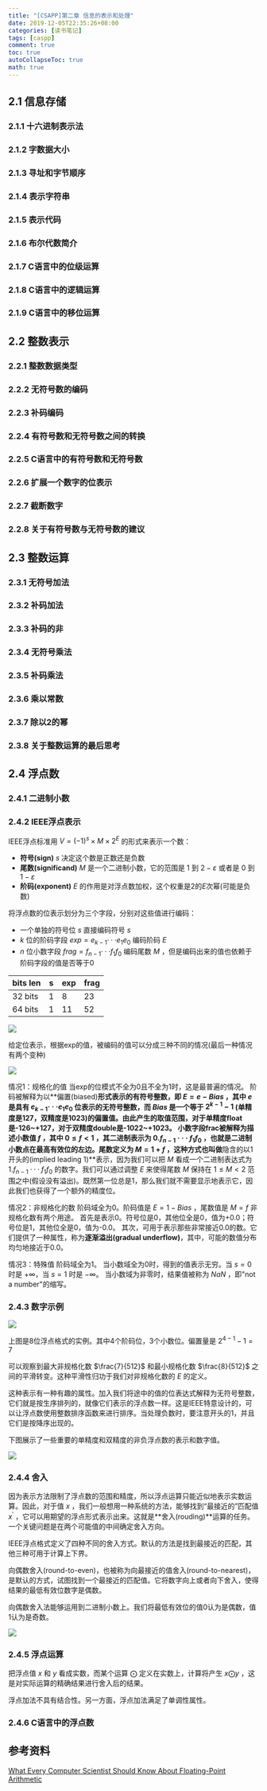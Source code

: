 ```yaml
---
title: "[CSAPP]第二章 信息的表示和处理"
date: 2019-12-05T22:35:26+08:00
categories: [读书笔记]
tags: [caspp]
comment: true
toc: true
autoCollapseToc: true
math: true
---
```


## 2.1 信息存储

### 2.1.1 十六进制表示法
### 2.1.2 字数据大小
### 2.1.3 寻址和字节顺序
### 2.1.4 表示字符串
### 2.1.5 表示代码
### 2.1.6 布尔代数简介
### 2.1.7 C语言中的位级运算
### 2.1.8 C语言中的逻辑运算
### 2.1.9 C语言中的移位运算


## 2.2 整数表示

### 2.2.1 整数数据类型
### 2.2.2 无符号数的编码
### 2.2.3 补码编码
### 2.2.4 有符号数和无符号数之间的转换
### 2.2.5 C语言中的有符号数和无符号数
### 2.2.6 扩展一个数字的位表示
### 2.2.7 截断数字
### 2.2.8 关于有符号数与无符号数的建议


## 2.3 整数运算

### 2.3.1 无符号加法
### 2.3.2 补码加法
### 2.3.3 补码的非
### 2.3.4 无符号乘法
### 2.3.5 补码乘法
### 2.3.6 乘以常数
### 2.3.7 除以2的幂
### 2.3.8 关于整数运算的最后思考

## 2.4 浮点数

### 2.4.1 二进制小数
### 2.4.2 IEEE浮点表示

IEEE浮点标准用 $V=(-1)^s \times M \times 2^E$ 的形式来表示一个数：
- **符号(sign)** $s$ 决定这个数是正数还是负数
- **尾数(significand)** $M$ 是一个二进制小数，它的范围是 $1$ 到 $2 - \varepsilon$ 或者是 $0$ 到 $1 - \varepsilon$
- **阶码(exponent)** $E$ 的作用是对浮点数加权，这个权重是2的$E$次幂(可能是负数)

将浮点数的位表示划分为三个字段，分别对这些值进行编码：
- 一个单独的符号位 $s$ 直接编码符号 $s$
- $k$ 位的阶码字段 $exp={e_{k-1}}{···}{e_1}{e_0}$ 编码阶码 $E$
- $n$ 位小数字段 $frag={f_{n-1}}{···}{f_1}{f_0}$ 编码尾数 $M$ ，但是编码出来的值也依赖于阶码字段的值是否等于0


| bits len | s | exp | frag |
|----------|---|-----|------|
| 32 bits  | 1 | 8   | 23   |
| 64 bits  | 1 | 11  | 52   |

![](https://raw.githubusercontent.com/yrc0d3/imagehosting/master/img/csapp_2_4_2_float_format.png)

给定位表示，根据exp的值，被编码的值可以分成三种不同的情况(最后一种情况有两个变种)

![](https://raw.githubusercontent.com/yrc0d3/imagehosting/master/img/csapp_2_4_2_float_categories.png)

情况1：规格化的值
当exp的位模式不全为0且不全为1时，这是最普遍的情况。
阶码被解释为以**偏置(biased)**形式表示的有符号整数，即 $E=e-Bias$ ，其中 $e$ 是具有 ${e_{k-1}}{···}{e_1}{e_0}$ 位表示的无符号整数，而 $Bias$ 是一个等于 $2^{k-1} - 1$ (单精度是127，双精度是1023)的偏置值。由此产生的取值范围，对于单精度float是-126~+127，对于双精度double是-1022~+1023。
小数字段frac被解释为描述小数值 $f$ ，其中 $0 \leqslant f < 1$ ，其二进制表示为 $0.{f_{n-1}···{f_1}{f_0}}$ ，也就是二进制小数点在最高有效位的左边。尾数定义为 $M=1+f$ ，这种方式也叫做**隐含的以1开头的(implied leading 1)**表示，因为我们可以把 $M$ 看成一个二进制表达式为 $1.{f_{n-1}···{f_1}{f_0}}$ 的数字。我们可以通过调整 $E$ 来使得尾数 $M$ 保持在 $1 \leqslant M < 2$ 范围之中(假设没有溢出)。既然第一位总是1，那么我们就不需要显示地表示它，因此我们也获得了一个额外的精度位。

情况2：非规格化的数
阶码域全为0。阶码值是 $E=1-Bias$ ，尾数值是 $M=f$
非规格化数有两个用途。
首先是表示0。符号位是0，其他位全是0，值为+0.0；符号位是1，其他位全是0，值为-0.0。
其次，可用于表示那些非常接近0.0的数。它们提供了一种属性，称为**逐渐溢出(gradual underflow)**，其中，可能的数值分布均匀地接近于0.0。

情况3：特殊值
阶码域全为1。
当小数域全为0时，得到的值表示无穷。当 $s=0$ 时是 $+\infty$，当 $s=1$ 时是 $-\infty$。
当小数域为非零时，结果值被称为 $NaN$ ，即"not a number"的缩写。

### 2.4.3 数字示例

![](https://raw.githubusercontent.com/yrc0d3/imagehosting/master/img/csapp_2_4_3_8bits_float.png)

上图是8位浮点格式的实例。其中4个阶码位，3个小数位。偏置量是 $2^{4-1}-1=7$

可以观察到最大非规格化数 $\frac{7}{512}$ 和最小规格化数 $\frac{8}{512}$ 之间的平滑转变。这种平滑性归功于我们对非规格化数的 $E$ 的定义。

这种表示有一种有趣的属性。加入我们将途中的值的位表达式解释为无符号整数，它们就是按生序排列的，就像它们表示的浮点数一样。这是IEEE特意设计的，可以让浮点数使用整数排序函数来进行排序。当处理负数时，要注意开头的1，并且它们是按降序出现的。

下图展示了一些重要的单精度和双精度的非负浮点数的表示和数字值。

![](https://raw.githubusercontent.com/yrc0d3/imagehosting/master/img/csapp_2_4_3_nonnegative_float.png)

### 2.4.4 舍入

因为表示方法限制了浮点数的范围和精度，所以浮点运算只能近似地表示实数运算。因此，对于值 $x$ ，我们一般想用一种系统的方法，能够找到“最接近的”匹配值 $x^{'}$ ，它可以用期望的浮点形式表示出来。这就是**舍入(rouding)**运算的任务。一个关键问题是在两个可能值的中间确定舍入方向。

IEEE浮点格式定义了四种不同的舍入方式。默认的方法是找到最接近的匹配，其他三种可用于计算上下界。

向偶数舍入(round-to-even)，也被称为向最接近的值舍入(round-to-nearest)，是默认的方式，试图找到一个最接近的匹配值。它将数字向上或者向下舍入，使得结果的最低有效位数字是偶数。

向偶数舍入法能够运用到二进制小数上。我们将最低有效位的值0认为是偶数，值1认为是奇数。

![](https://raw.githubusercontent.com/yrc0d3/imagehosting/master/img/csapp_2_4_4_rouding.png)

### 2.4.5 浮点运算

把浮点值 $x$ 和 $y$ 看成实数，而某个运算 $\bigodot$ 定义在实数上，计算将产生 $x \bigodot y$ ，这是对实际运算的精确结果进行舍入后的结果。

浮点加法不具有结合性。另一方面，浮点加法满足了单调性属性。

### 2.4.6 C语言中的浮点数


## 参考资料
[What Every Computer Scientist Should Know About Floating-Point Arithmetic](https://docs.oracle.com/cd/E19957-01/806-3568/ncg_goldberg.html)
